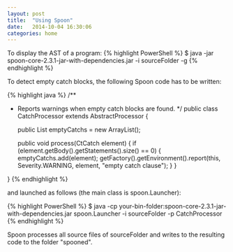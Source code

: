 ```yaml
---
layout: post
title:  "Using Spoon"
date:   2014-10-04 16:30:06
categories: home
---
```


To display the AST of a program:
{% highlight PowerShell %}
$ java -jar spoon-core-2.3.1-jar-with-dependencies.jar -i sourceFolder -g
{% endhighlight %}


To detect empty catch blocks, the following Spoon code has to be written:

{% highlight java %}
/**
 * Reports warnings when empty catch blocks are found.
 */
public class CatchProcessor extends AbstractProcessor<CtCatch> {

	public List<CtCatch> emptyCatchs = new ArrayList<CtCatch>();

	public void process(CtCatch element) {
		if (element.getBody().getStatements().size() == 0) {
			emptyCatchs.add(element);
			getFactory().getEnvironment().report(this, Severity.WARNING,
					element, "empty catch clause");
		}
	}

}
{% endhighlight %}

and launched as follows (the main class is spoon.Launcher): 

{% highlight PowerShell %}
$ java -cp your-bin-folder:spoon-core-2.3.1-jar-with-dependencies.jar spoon.Launcher -i sourceFolder -p CatchProcessor
{% endhighlight %}

Spoon processes all source files of sourceFolder and writes to the resulting code to the folder "spooned".